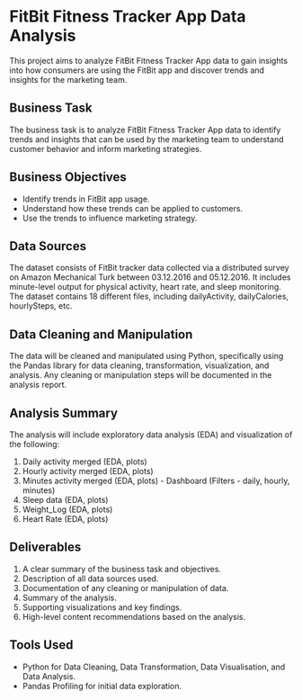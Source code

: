 # FitBit Fitness Tracker App Data Analysis

This project aims to analyze FitBit Fitness Tracker App data to gain insights into how consumers are using the FitBit app and discover trends and insights for the marketing team.

## Business Task

The business task is to analyze FitBit Fitness Tracker App data to identify trends and insights that can be used by the marketing team to understand customer behavior and inform marketing strategies.

## Business Objectives

- Identify trends in FitBit app usage.
- Understand how these trends can be applied to customers.
- Use the trends to influence marketing strategy.

## Data Sources

The dataset consists of FitBit tracker data collected via a distributed survey on Amazon Mechanical Turk between 03.12.2016 and 05.12.2016. It includes minute-level output for physical activity, heart rate, and sleep monitoring. The dataset contains 18 different files, including dailyActivity, dailyCalories, hourlySteps, etc.

## Data Cleaning and Manipulation

The data will be cleaned and manipulated using Python, specifically using the Pandas library for data cleaning, transformation, visualization, and analysis. Any cleaning or manipulation steps will be documented in the analysis report.

## Analysis Summary

The analysis will include exploratory data analysis (EDA) and visualization of the following:
1. Daily activity merged (EDA, plots)
2. Hourly activity merged (EDA, plots)
3. Minutes activity merged (EDA, plots) - Dashboard (Filters - daily, hourly, minutes)
4. Sleep data (EDA, plots)
5. Weight_Log (EDA, plots)
6. Heart Rate (EDA, plots)

## Deliverables

1. A clear summary of the business task and objectives.
2. Description of all data sources used.
3. Documentation of any cleaning or manipulation of data.
4. Summary of the analysis.
5. Supporting visualizations and key findings.
6. High-level content recommendations based on the analysis.

## Tools Used

- Python for Data Cleaning, Data Transformation, Data Visualisation, and Data Analysis.
- Pandas Profiling for initial data exploration.



